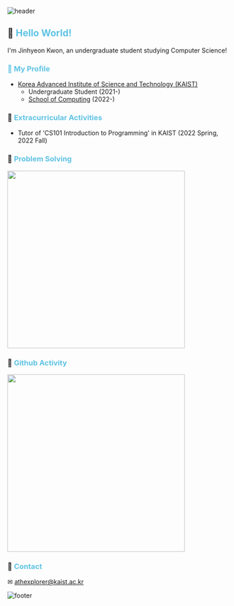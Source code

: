 ![header](https://capsule-render.vercel.app/api?section=header&type=rect&color=0:e55d87,100:5fc3e4&height=30)

## 👋 <span style="color: #5fc3e4;">Hello World!</span>

I'm Jinhyeon Kwon, an undergraduate student studying Computer Science!

### <span style="color: #5fc3e4;">📍 My Profile</span>

- [Korea Advanced Institute of Science and Technology (KAIST)](https://kaist.ac.kr/)
  - Undergraduate Student (2021-)
  - [School of Computing](https://cs.kaist.ac.kr/) (2022-)

### 📍 <span style="color: #5fc3e4;">Extracurricular Activities</span>

- Tutor of 'CS101 Introduction to Programming' in KAIST (2022 Spring, 2022 Fall)

### 📍 <span style="color: #5fc3e4;">Problem Solving</span>

<a href="https://solved.ac/athexplorer/">
<img src="http://mazassumnida.wtf/api/v2/generate_badge?boj=athexplorer" style="width:400px;"></a>

<!--
[![Solved.ac Profile](http://mazassumnida.wtf/api/v2/generate_badge?boj=athexplorer)](https://solved.ac/athexplorer/) -->

### 📍 <span style="color: #5fc3e4;">Github Activity</span>

<a href="https://github.com/anuraghazra/github-readme-stats">
<img src="https://github-readme-stats.vercel.app/api?username=jinhyeonkwon&theme=blueberry&hide_border=true" style="width:400px;"/></a>
<!--
[![GitHub stats](https://github-readme-stats.vercel.app/api?username=jinhyeonkwon&theme=blueberry&hide_border=true)](https://github.com/anuraghazra/github-readme-stats) -->

### 📍 <span style="color: #5fc3e4;">Contact</span>

✉ athexplorer@kaist.ac.kr

![footer](https://capsule-render.vercel.app/api?section=footer&type=rect&color=0:5fc3e4,100:e55d87&height=30)

<!--
![Python](https://img.shields.io/badge/Python-3776AB.svg?&style=for-the-badge&logo=Python&logoColor=FFCE42)

**jiiyear/jiiyear** is a ✨ _special_ ✨ repository because its `README.md` (this file) appears on your GitHub profile.

Here are some ideas to get you started:

- 🔭 I’m currently working on ...
- 🌱 I’m currently learning ...
- 👯 I’m looking to collaborate on ...
- 🤔 I’m looking for help with ...
- 💬 Ask me about ...
- 📫 How to reach me: ...
- 😄 Pronouns: ...
- ⚡ Fun fact: ...
-->
